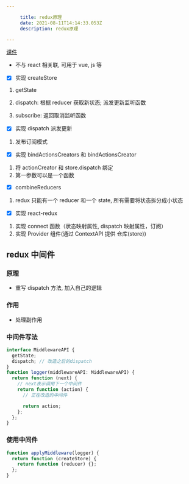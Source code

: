 ```yaml
---

     title: redux原理
     date: 2021-08-11T14:14:33.053Z
     description: redux原理

---
```


[课件](http://www.zhufengpeixun.com/strong/html/106.5.redux_middleware.html)

- 不与 react 相关联, 可用于 vue, js 等

- [x] 实现 createStore

1. getState

2. dispatch: 根据 reducer 获取新状态; 派发更新监听函数

3. subscribe: 返回取消监听函数

- [x] 实现 dispatch 派发更新

1. 发布订阅模式

- [x] 实现 bindActionsCreators 和 bindActionsCreator

1. 将 actionCreator 和 store.dispatch 绑定
2. 第一参数可以是一个函数

- [x] combineReducers

1. redux 只能有一个 reducer 和一个 state, 所有需要将状态拆分成小状态

- [x] 实现 react-redux

1. 实现 connect 函数（状态映射属性, dispatch 映射属性，订阅）
2. 实现 Provider 组件(通过 ContextAPI 提供 仓库(store))

## redux 中间件

### 原理

- 重写 dispatch 方法, 加入自己的逻辑

### 作用

- 处理副作用

### 中间件写法

```ts
interface MiddlewareAPI {
  getState;
  dispatch; // 改造之后的dispatch
}
function logger(middlewareAPI: MiddlewareAPI) {
  return function (next) {
    // next表示调用下一个中间件
    return function (action) {
      // 正在改造的中间件

      return action;
    };
  };
}
```

### 使用中间件

```ts
function applyMiddleware(logger) {
  return function (createStore) {
    return function (reducer) {};
  };
}
```
